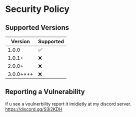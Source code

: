 # Security Policy

## Supported Versions

| Version  | Supported          |
| -------  | ------------------ |
| 1.0.0    | :white_check_mark: |
| 1.0.1+   | :x:                |
| 2.0.0+   | :x:                |
| 3.0.0++++| :x:                |

## Reporting a Vulnerability

if u see a voulnerbility report it imidietly at my discord server.
https://discord.gg/S3j2KDH
